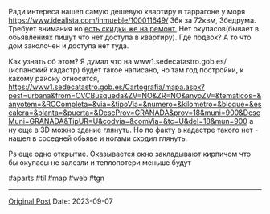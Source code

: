 Ради интереса нашел самую дешевую квартиру в таррагоне у моря https://www.idealista.com/inmueble/100011649/ 36к за 72квм, 3бедрума. Требует внимания но [есть скидки же на ремонт.](1535.md) Нет окупасов(бывает в обьявлениях пишут что нет доступа в квартиру). Где подвох? А то что дом заколочен и доступа нет туда. 

Как узнать об этом? Я думал что на 
www1.sedecatastro.gob.es/ (испанский кадастр) будет такое написано, но там год постройки, к какому району относится, https://www1.sedecatastro.gob.es/Cartografia/mapa.aspx?pest=urbana&from=OVCBusqueda&ZV=NO&ZR=NO&anyoZV=&tematicos=&anyotem=&RCCompleta=&via=&tipoVia=&numero=&kilometro=&bloque=&escalera=&planta=&puerta=&DescProv=GRANADA&prov=18&muni=900&DescMuni=GRANADA&TipUR=U&codvia=&comVia=&tc=U&del=18&mun=900 а ну еще в 3D можно здание глянуть. Но по факту в кадастре такого нет - нашел в соседней обьяве и ногами сходил глянуть.

Ps еще одно открытие. Оказывается окно закладывают кирпичом что бы окупасы не залезли и теплопотери меньше будут

#aparts #til #map #web #tgn

---
[Original Post](https://t.me/lev2tarragona/1537)
Date: 2023-09-07
